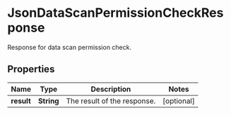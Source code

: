 

# JsonDataScanPermissionCheckResponse

Response for data scan permission check.
## Properties

Name | Type | Description | Notes
------------ | ------------- | ------------- | -------------
**result** | **String** | The result of the response. |  [optional]



